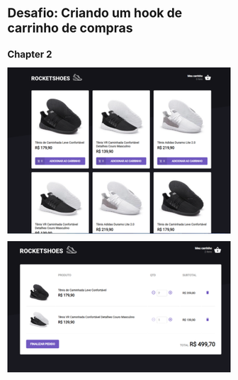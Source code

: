 # Desafio: Criando um hook de carrinho de compras
 

## Chapter 2


![home](https://github.com/georgesbrj/HookCarrinhoCompras/blob/master/src/assets/home.png)

![cart](https://github.com/georgesbrj/HookCarrinhoCompras/blob/master/src/assets/cart.png)
